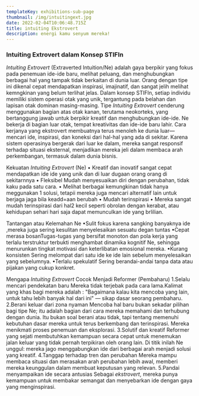 ```yaml
---
templateKey: exhibitions-sub-page
thumbnail: /img/intuitingext.jpg
date: 2022-02-04T10:06:48.715Z
title: intuiting Ekstrovert
description: energi kamu senyum mereka!
---
```


<!-- ![clay-images-15](/img/personal.png)

![clay-images-15](/img/familly.png) -->


### Intuiting Extrovert dalam Konsep STIFIn

*Intuiting Extrovert* (Extraverted Intuition/Ne) adalah gaya berpikir yang fokus pada penemuan ide-ide baru, melihat peluang, dan menghubungkan berbagai hal yang tampak tidak berkaitan di dunia luar. Orang dengan tipe ini dikenal cepat mendapatkan inspirasi, imajinatif, dan sangat jelih melihat kemngkinan yang belum terlihat jelas.
Dalam konsep STIFIn, setiap individu memiliki sistem operasi otak yang unik, tergantung pada belahan dan lapisan otak dominan masing-masing. Tipe *Intuiting Extrovert* cenderung menggunakan bagian atas otak kanan, terutama neokorteks, yang bertanggung jawab untuk berpikir kreatif dan menghubungkan ide-ide. Ne bekerja di bagian luar otak, tempat kreativitas dan ide-ide baru lahir. Cara kerjanya yang ekstrovert membuatnya terus menoleh ke dunia luar—mencari ide, inspirasi, dan koneksi dari hal-hal yang ada di sekitar. Karena sistem operasinya bergerak dari luar ke dalam, mereka sangat responsif terhadap situasi eksternal, menjadikan mereka jeli dalam membaca arah perkembangan, termasuk dalam dunia bisnis.

Kekuatan *Intuiting Extrovert* (Ne)
•	Kreatif dan inovatif
sangat cepat mendapatkan ide ide yang unik dan di luar dugaan orang orang di sekitarnnya
•	Fleksibel
Mudah menyesuaikan diri dengan perubahan, tidak kaku pada satu cara.
•	Melihat berbagai kemungkinan
tidak hanya meggunakan 1 solusi, tetapii mereka juga mencari alternatif lain untuk berjaga jaga bila keadd=aan berubah
•	Mudah terinspirasi
•	Mereka sangat mudah terinspirasi dari hal2 kecil seperti obrolan dengan kerabat, atau kehidupan sehari hari saja dapat memunculkan ide yang brlilian.

Tantangan atau Kelemahan Ne
•Sulit fokus
karena sangking banyaknya ide ,mereka juga sering kesulitan menyelesaikan sesuatu degan tuntas
•Cepat merasa bosanTugas-tugas yang bersifat monoton dan pola kerja yang terlalu terstruktur terbukti menghambat dinamika kognitif Ne, sehingga menurunkan tingkat motivasi dan keterlibatan emosional mereka.
•Kurang konsisten
Sering melompat dari satu ide ke ide lain sebelum menyelesaikan yang sebelumnya.
•Terlalu spekulatif
Sering berandai-andai tanpa data atau pijakan yang cukup konkret.

Mengapa *Intuiting Extrovert* Cocok Menjadi Reformer (Pembaharu)
1.Selalu mencari pendekatan baru
Mereka tidak terjebak pada cara lama.Kalimat yang khas bagi mereka adalah : "Bagaimana kalau kita mencoba yang lain, untuk tahu lebih banyak hal dari ini" — sikap dasar seorang pembaharu.
2.Berani keluar dari zona nyaman
Mencoba hal baru bukan sekadar pilihan bagi tipe Ne; itu adalah bagian dari cara mereka memahami dan terhubung dengan dunia. Itu bukan soal berani atau tidak, tapi tentang memenuhi kebutuhan dasar mereka untuk terus berkembang dan terinspirasi. Mereka menikmati proses penemuan dan eksplorasi.
3.Solutif dan kreatif
Reformer yang sejati membutuhkan kemampuan secara cepat untuk menemukan jalan keluar yang tidak pernah terpikiran oleh orang lain.
Di titik inilah Ne unggul: mereka jago menggabungkan ide dari berbagai arah menjadi solusi yang kreatif.
4.Tanggap terhadap tren dan perubahan
Mereka mampu membaca situasi dan merasakan arah perubahan lebih awal, memberi mereka keunggulan dalam membuat keputusan yang relevan.
5.Pandai menyampaikan ide secara antusias
Sebagai *ekstrovert*, mereka punya kemampuan untuk membakar semangat dan menyebarkan ide dengan gaya yang menginspirasi.

